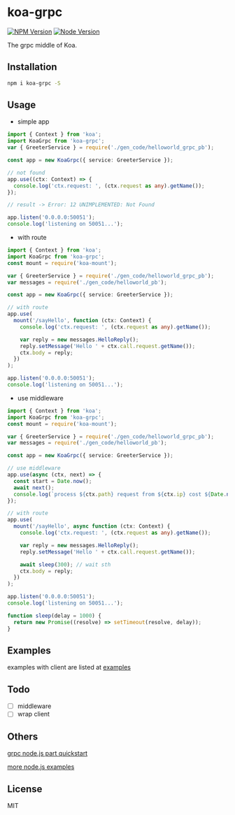 # koa-grpc

[![NPM Version][npm-image]][npm-url]
[![Node Version][node-image]][node-url]

The grpc middle of Koa.

## Installation

```bash
npm i koa-grpc -S
```

## Usage

- simple app

```typescript
import { Context } from 'koa';
import KoaGrpc from 'koa-grpc';
var { GreeterService } = require('./gen_code/helloworld_grpc_pb');

const app = new KoaGrpc({ service: GreeterService });

// not found
app.use((ctx: Context) => {
  console.log('ctx.request: ', (ctx.request as any).getName());
});

// result -> Error: 12 UNIMPLEMENTED: Not Found

app.listen('0.0.0.0:50051');
console.log('listening on 50051...');
```

- with route

```typescript
import { Context } from 'koa';
import KoaGrpc from 'koa-grpc';
const mount = require('koa-mount');

var { GreeterService } = require('./gen_code/helloworld_grpc_pb');
var messages = require('./gen_code/helloworld_pb');

const app = new KoaGrpc({ service: GreeterService });

// with route
app.use(
  mount('/sayHello', function (ctx: Context) {
    console.log('ctx.request: ', (ctx.request as any).getName());

    var reply = new messages.HelloReply();
    reply.setMessage('Hello ' + ctx.call.request.getName());
    ctx.body = reply;
  })
);

app.listen('0.0.0.0:50051');
console.log('listening on 50051...');
```

- use middleware

```typescript
import { Context } from 'koa';
import KoaGrpc from 'koa-grpc';
const mount = require('koa-mount');

var { GreeterService } = require('./gen_code/helloworld_grpc_pb');
var messages = require('./gen_code/helloworld_pb');

const app = new KoaGrpc({ service: GreeterService });

// use middleware
app.use(async (ctx, next) => {
  const start = Date.now();
  await next();
  console.log(`process ${ctx.path} request from ${ctx.ip} cost ${Date.now() - start}ms`);
});

// with route
app.use(
  mount('/sayHello', async function (ctx: Context) {
    console.log('ctx.request: ', (ctx.request as any).getName());

    var reply = new messages.HelloReply();
    reply.setMessage('Hello ' + ctx.call.request.getName());

    await sleep(300); // wait sth
    ctx.body = reply;
  })
);

app.listen('0.0.0.0:50051');
console.log('listening on 50051...');

function sleep(delay = 1000) {
  return new Promise((resolve) => setTimeout(resolve, delay));
}
```

## Examples

examples with client are listed at [examples](https://github.com/cooperhsiung/koa-grpc/tree/master/examples)

## Todo

- [ ] middleware
- [ ] wrap client

## Others

[grpc node.js part quickstart](https://grpc.io/docs/languages/node/quickstart/)

[more node.js examples](https://github.com/grpc/grpc/tree/master/examples/node)

## License

MIT

[npm-image]: https://img.shields.io/npm/v/koa-grpc.svg
[npm-url]: https://www.npmjs.com/package/koa-grpc
[node-image]: https://img.shields.io/badge/node.js-%3E=8-brightgreen.svg
[node-url]: https://nodejs.org/download/
